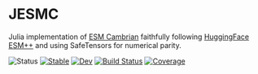 # JESMC

Julia implementation of [ESM Cambrian](https://www.evolutionaryscale.ai/blog/esm-cambrian) faithfully following [HuggingFace ESM++](https://huggingface.co/Synthyra/ESMplusplus_large) and using SafeTensors for numerical parity.

![Status](https://img.shields.io/badge/Status-Work%20In%20Progress-yellow)
[![Stable](https://img.shields.io/badge/docs-stable-blue.svg)](https://mashu.github.io/JESMC.jl/stable/)
[![Dev](https://img.shields.io/badge/docs-dev-blue.svg)](https://mashu.github.io/JESMC.jl/dev/)
[![Build Status](https://github.com/mashu/JESMC.jl/actions/workflows/CI.yml/badge.svg?branch=main)](https://github.com/mashu/JESMC.jl/actions/workflows/CI.yml?query=branch%3Amain)
[![Coverage](https://codecov.io/gh/mashu/JESMC.jl/branch/main/graph/badge.svg)](https://codecov.io/gh/mashu/JESMC.jl)
